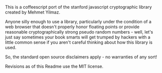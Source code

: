 This is a coffeescript port of the stanford javascript cryptographic library created by Mehmet Yilmaz.

Anyone silly enough to use a library, particularly under the condition of a web browser that doesn't properly honor floating points or provide reasonable cryptographically strong pseudo random numbers - well, let's just say sometimes your book smarts will get trumped by hackers with a little common sense if you aren't careful thinking about how this library is used.

So, the standard open source disclaimers apply - no warranties of any sort! 

Revisions as of this Readme use the MIT license. 
